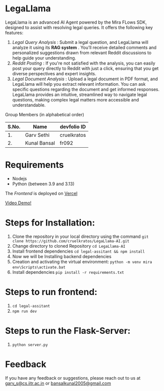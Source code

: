 # LegaLlama
LegaLlama is an advanced AI Agent powered by the Mira FLows SDK, designed to assist with resolving legal queries. It offers the following key features:
1. *Legal Query Analysis* : Submit a legal question, and LegaLlama will analyze it using its <b>RAG system</b> . You’ll receive detailed comments and personalized suggestions drawn from relevant Reddit discussions to help guide your understanding.
2. *Reddit Posting* : If you're not satisfied with the analysis, you can easily post your query directly to Reddit with just a click, ensuring that you get diverse perspectives and expert insights.
3. *Legal Document Analysis* : Upload a legal document in PDF format, and LegaLlama will help you extract relevant information. You can ask specific questions regarding the document and get informed responses.
LegaLlama provides an intuitive, streamlined way to navigate legal questions, making complex legal matters more accessible and understandable.

Group Members (in alphabetical order)

| S.No. | Name             | devfolio ID    |
| ----- | ---------------- | -------------- |
| 1.    | Garv Sethi       | cruelkratos    |
| 2.    | Kunal Bansal     | fr092          |

# Requirements
- Nodejs 
- Python (between 3.9 and 3.13)

The *Frontend* is deployed on [Vercel](https://lega-llama-ai.vercel.app/)

[Video Demo!](https://youtu.be/pYZt9jmlIgw?si=0hI1DpeDAAAggc7F)

# Steps for Installation: 
1. Clone the repository in your local directory using the command `git clone https://github.com/cruelkratos/LegaLlama-AI.git`
2. Change directory to cloned Repository `cd LegaLlama-AI`
3. Install frontend dependencies `cd legal-assitant && npm install`
4. Now we will be Installing backend dependencies
6. Creation and activating the virtual environment:
`python -m venv mira`
`env\Scripts\activate.bat`
7. Install dependencies `pip install -r requirements.txt`

# Steps to run frontend:
1. `cd legal-assitant`
2. `npm run dev`

# Steps to run the Flask-Server:
1. `python server.py`

# Feedback
If you have any feedback or suggestions, please reach out to us at garv_s@cs.iitr.ac.in or bansalkunal2005@gmail.com
